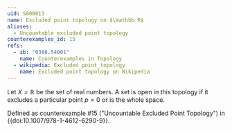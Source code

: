 ```yaml
---
uid: S000013
name: Excluded point topology on $\mathbb R$
aliases:
  - Uncountable excluded point topology
counterexamples_id: 15
refs:
  - zb: "0386.54001" 
    name: Counterexamples in Topology
  - wikipedia: Excluded_point_topology
    name: Excluded point topology on Wikipedia
---
```


Let $X=\mathbb R$ be the set of real numbers.  A set is open in this
topology if it excludes a particular point $p=0$ or is the whole space.

Defined as counterexample #15 ("Uncountable Excluded Point Topology")
in {{doi:10.1007/978-1-4612-6290-9}}.
